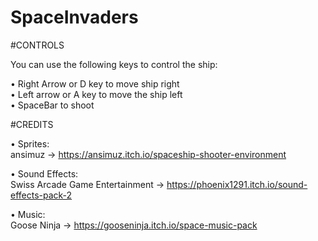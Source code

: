 # SpaceInvaders

#CONTROLS

You can use the following keys to control the ship:

• Right Arrow or D key to move ship right <br />
• Left arrow or A key to move the ship left <br />
• SpaceBar to shoot <br />

#CREDITS

• Sprites:  
    ansimuz -> https://ansimuz.itch.io/spaceship-shooter-environment
  
• Sound Effects:  
    Swiss Arcade Game Entertainment -> https://phoenix1291.itch.io/sound-effects-pack-2
    
• Music:  
    Goose Ninja -> https://gooseninja.itch.io/space-music-pack
  
